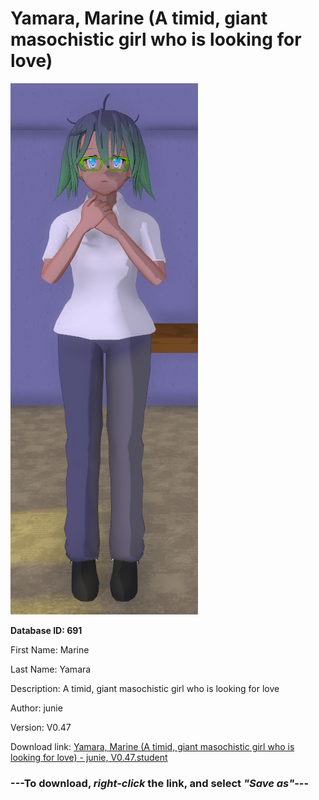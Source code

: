 # Yamara, Marine (A timid, giant masochistic girl who is looking for love)

<img src="https://raw.githubusercontent.com/Arbiter1223/Daigaku-Gurashi-Custom-Students/master/Students/Files/Yamara%2C%20Marine%20(A%20timid%2C%20giant%20masochistic%20girl%20who%20is%20looking%20for%20love).png" title="Yamara, Marine (A timid, giant masochistic girl who is looking for love) - junie, V0.47">

**Database ID: 691**

First Name: Marine

Last Name: Yamara

Description: A timid, giant masochistic girl who is looking for love

Author: junie

Version: V0.47

Download link: <a href="https://raw.githubusercontent.com/Arbiter1223/Daigaku-Gurashi-Custom-Students/master/Students/Files/Yamara%2C%20Marine%20(A%20timid%2C%20giant%20masochistic%20girl%20who%20is%20looking%20for%20love)%20-%20junie%2C%20V0.47.student">Yamara, Marine (A timid, giant masochistic girl who is looking for love) - junie, V0.47.student</a>

### ---**To download, _right-click_ the link, and select _"Save as"_**---

